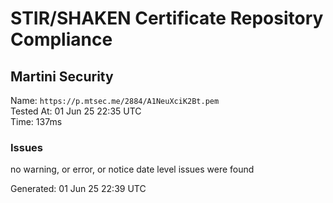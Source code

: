 # STIR/SHAKEN Certificate Repository Compliance

## Martini Security

Name: `https://p.mtsec.me/2884/A1NeuXciK2Bt.pem`\
Tested At: 01 Jun 25 22:35 UTC\
Time: 137ms

### Issues

no warning, or error, or notice date level issues were found

Generated: 01 Jun 25 22:39 UTC